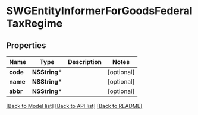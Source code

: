 # SWGEntityInformerForGoodsFederalTaxRegime

## Properties
Name | Type | Description | Notes
------------ | ------------- | ------------- | -------------
**code** | **NSString*** |  | [optional] 
**name** | **NSString*** |  | [optional] 
**abbr** | **NSString*** |  | [optional] 

[[Back to Model list]](../README.md#documentation-for-models) [[Back to API list]](../README.md#documentation-for-api-endpoints) [[Back to README]](../README.md)


